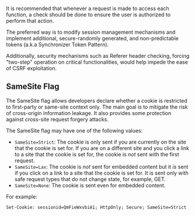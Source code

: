 It is recommended that whenever a request is made to access each function, a check should be done to ensure the user is authorized to perform that action.

The preferred way is to modify session management mechanisms and implement additional, secure-randomly generated, and non-predictable tokens (a.k.a Synchronizer Token Pattern).

Additionally, security mechanisms such as Referer header checking, forcing "two-step" operation on critical functionalities, would help impede the ease of CSRF exploitation.
## SameSite Flag
The SameSite flag allows developers declare whether a cookie is restricted to first-party or same-site context only. The main goal is to mitigate the risk of cross-origin information leakage. It also provides some protection against cross-site request forgery attacks.

The SameSite flag may have one of the following values:
- `SameSite=Strict`: The cookie is only sent if you are currently on the site that the cookie is set for. If you are on a different site and you click a link to a site that the cookie is set for, the cookie is _not_ sent with the first request.
- `SameSite=Lax`: The cookie is _not_ sent for embedded content but it _is_ sent if you click on a link to a site that the cookie is set for. It is sent only with safe request types that do not change state, for example, GET.
- `SameSite=None`: The cookie is sent even for embedded content.

For example:
```http
Set-Cookie: sessionid=QmFieWxvbiA1; HttpOnly; Secure; SameSite=Strict
```